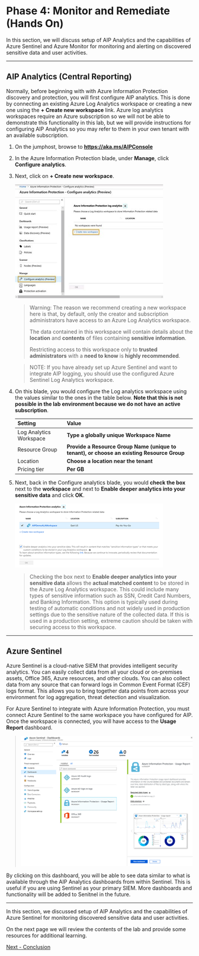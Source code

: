 <page title="Monitor and Remediate (Hands On)" />

# Phase 4: Monitor and Remediate (Hands On)

In this section, we will discuss setup of AIP Analytics and the capabilities of Azure Sentinel and Azure Monitor for monitoring and alerting on discovered sensitive data and user activities.

---
## AIP Analytics (Central Reporting)

Normally, before beginning with with Azure Information Protection discovery and protection, you will first configure AIP analytics.  This is done by connecting an existing Azure Log Analytics workspace or creating a new one using the **+ Create new workspace** link. Azure log analytics workspaces require an Azure subscription so we will not be able to demonstrate this functionality in this lab, but we will provide instructions for configuring AIP Analytics so you may refer to them in your own tenant with an available subscription.

1. On the jumphost, browse to **https://aka.ms/AIPConsole**

1. In the Azure Information Protection blade, under **Manage**, click **Configure analytics**.

1. Next, click on **+ Create new workspace**.

	![qu68gqfd.jpg](./media/qu68gqfd.jpg)

	> Warning: The reason we recommend creating a new workspace here is that, by default, only the creator and subscription administrators have access to an Azure Log Analytics workspace.  
	>
	> The data contained in this workspace will contain details about the **location** and **contents** of files containing **sensitive information**. 
	>
	> Restricting access to this workspace only to **trusted administrators** with a **need to know** is **highly recommended**.

	>NOTE: If you have already set up Azure Sentinel and want to integrate AIP logging, you should use the configured Azure Sentinel Log Analytics workspace.

1. On this blade, you would configure the Log analytics workspace using the values similar to the ones in the table below. **Note that this is not possible in the lab environment because we do not have an active subscription**.

	<table>
	<thead>
	<tr>
	<th>Setting</th>
	<th>Value</th>
	</tr>
	</thead>
	<tbody>
	<tr>
	<td>Log Analytics Workspace</td>
	<td><strong>Type a globally unique Workspace Name</strong></td>
	</tr>
	<tr>
	<td>Resource Group</td>
	<td><strong>Provide a Resource Group Name (unique to tenant), or choose an existing Resource Group</strong></td>
	</tr>
	<tr>
	<td>Location</td>
	<td><strong>Choose a location near the tenant</strong></td>
	</tr>
	<tr>
	<td>Pricing tier</td>
	<td><strong>Per GB</strong></td>
	</tr>
	</tbody>
	</table>

2. Next, back in the Configure analytics blade, you would **check the box** next to the **workspace** and next to **Enable deeper analytics into your sensitive data** and click **OK**.

	![1547437013585](./media/aipanalytics.png) 

	>  Checking the box next to **Enable deeper analytics into your sensitive data** allows the **actual matched content** to be stored in the Azure Log Analytics workspace.  This could include many types of sensitive information such as SSN, Credit Card Numbers, and Banking Information.  This option is typically used during testing of automatic conditions and not widely used in production settings due to the sensitive nature of the collected data.  If this is used in a production setting, extreme caution should be taken with securing access to this workspace.

---
## Azure Sentinel

Azure Sentinel is a cloud-native SIEM that provides intelligent security analytics. You can easily collect data from all your cloud or on-premises assets, Office 365, Azure resources, and other clouds.  You can also collect data from any source that can forward logs in Common Event Format (CEF) logs format. This allows you to bring together data points from across your environment for log aggregation, threat detection and visualization.

For Azure Sentinel to integrate with Azure Information Protection, you must connect Azure Sentinel to the same workspace you have configured for AIP.  Once the workspace is connected, you will have access to the **Usage Report** dashboard.

>![](./media/SentinelDashboard.png)

By clicking on this dashboard, you will be able to see data similar to what is available through the AIP Analytics dashboards from within Sentinel.  This is useful if you are using Sentinel as your primary SIEM. More dashboards and functionality will be added to Senitnel in the future.

---
In this section, we discussed setup of AIP Analytics and the capabilities of Azure Sentinel for monitoring discovered sensitive data and user activities.

On the next page we will review the contents of the lab and provide some resources for additional learning.

[Next - Conclusion](conclusion.md)

